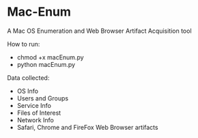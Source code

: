 # Mac-Enum
A Mac OS Enumeration and Web Browser Artifact Acquisition tool

How to run:
- chmod +x macEnum.py
- python macEnum.py

Data collected:
- OS Info
- Users and Groups
- Service Info
- Files of Interest
- Network Info
- Safari, Chrome and FireFox Web Browser artifacts
